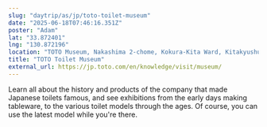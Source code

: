 ```yaml
---
slug: "daytrip/as/jp/toto-toilet-museum"
date: "2025-06-18T07:46:16.351Z"
poster: "Adam"
lat: "33.872401"
lng: "130.872196"
location: "TOTO Museum, Nakashima 2-chome, Kokura-Kita Ward, Kitakyushu, Fukuoka Prefecture, 803-0814, Japan"
title: "TOTO Toilet Museum"
external_url: https://jp.toto.com/en/knowledge/visit/museum/
---
```

Learn all about the history and products of the company that made Japanese toilets famous, and see exhibitions from the early days making tableware, to the various toilet models through the ages. Of course, you can use the latest model while you're there.